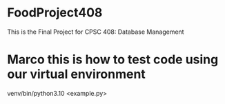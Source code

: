 # FoodProject408
This is the Final Project for CPSC 408: Database Management


# Marco this is how to test code using our virtual environment
venv/bin/python3.10 <example.py>